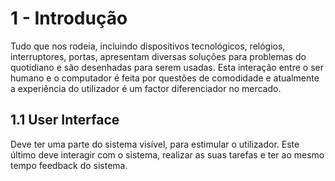 # 1 - Introdução

Tudo que nos rodeia, incluindo dispositivos tecnológicos, relógios, interruptores, portas, apresentam diversas soluções para problemas do quotidiano e são desenhadas para serem usadas. Esta interação entre o ser humano e o computador é feita por questões de comodidade e atualmente a experiência do utilizador é um factor diferenciador no mercado. 

## 1.1 User Interface

Deve ter uma parte do sistema visível, para estimular o utilizador. Este último deve interagir com o sistema, realizar as suas tarefas e ter ao mesmo tempo feedback do sistema. 